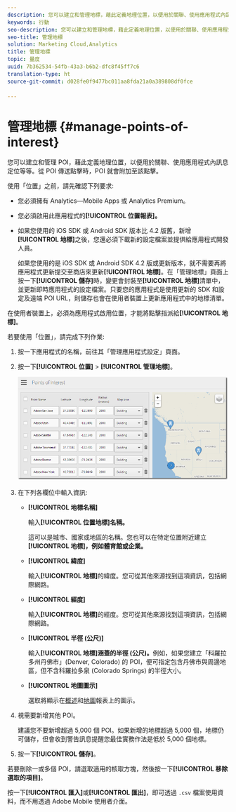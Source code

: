 ```yaml
---
description: 您可以建立和管理地標，藉此定義地理位置，以便用於關聯、使用應用程式內訊息定位等等。從「地標」傳送點擊時，地標就會附加至該點擊。
keywords: 行動
seo-description: 您可以建立和管理地標，藉此定義地理位置，以便用於關聯、使用應用程式內訊息定位等等。從「地標」傳送點擊時，地標就會附加至該點擊。
seo-title: 管理地標
solution: Marketing Cloud,Analytics
title: 管理地標
topic: 量度
uuid: 7b362534-54fb-43a3-b6b2-dfc8f45ff7c6
translation-type: ht
source-git-commit: d028fe0f9477bc011aa8fda21a0a389808df0fce

---
```



# 管理地標 {#manage-points-of-interest}

您可以建立和管理 POI，藉此定義地理位置，以便用於關聯、使用應用程式內訊息定位等等。從 POI 傳送點擊時，POI 就會附加至該點擊。

使用「位置」之前，請先確認下列要求:

* 您必須擁有 Analytics—Mobile Apps 或 Analytics Premium。
* 您必須啟用此應用程式的&#x200B;**[!UICONTROL 位置報表]。**
* 如果您使用的 iOS SDK 或 Android SDK 版本比 4.2 版舊，新增&#x200B;**[!UICONTROL 地標]**&#x200B;之後，您還必須下載新的設定檔案並提供給應用程式開發人員。

   如果您使用的是 iOS SDK 或 Android SDK 4.2 版或更新版本，就不需要再將應用程式更新提交至商店來更新&#x200B;**[!UICONTROL 地標]**。在「管理地標」頁面上按一下&#x200B;**[!UICONTROL 儲存]**&#x200B;時，變更會封裝至&#x200B;**[!UICONTROL 地標]**&#x200B;清單中，並更新即時應用程式的設定檔案。只要您的應用程式是使用更新的 SDK 和設定及遠端 POI URL，則儲存也會在使用者裝置上更新應用程式中的地標清單。

在使用者裝置上，必須為應用程式啟用位置，才能將點擊指派給&#x200B;**[!UICONTROL 地標]**。

若要使用「位置」，請完成下列作業:

1. 按一下應用程式的名稱，前往其「管理應用程式設定」頁面。
1. 按一下&#x200B;**[!UICONTROL 位置]** &gt; **[!UICONTROL 管理地標]**。

   ![步驟結果](assets/poi.png)

1. 在下列各欄位中輸入資訊:

   * **[!UICONTROL 地標名稱]**

      輸入&#x200B;**[!UICONTROL 位置地標]名稱。**

      這可以是城市、國家或地區的名稱。您也可以在特定位置附近建立&#x200B;**[!UICONTROL 地標]，例如體育館或企業。**

   * **[!UICONTROL 緯度]**

      輸入&#x200B;**[!UICONTROL 地標]**&#x200B;的緯度。您可從其他來源找到這項資訊，包括網際網路。

   * **[!UICONTROL 經度]**

      輸入&#x200B;**[!UICONTROL 地標]**&#x200B;的經度。您可從其他來源找到這項資訊，包括網際網路。

   * **[!UICONTROL 半徑 (公尺)]**

      輸入&#x200B;**[!UICONTROL 地標]涵蓋的半徑 (公尺)。**&#x200B;例如，如果您建立「科羅拉多州丹佛市」(Denver, Colorado) 的 POI，便可指定包含丹佛市與周邊地區，但不含科羅拉多泉 (Colorado Springs) 的半徑大小。

   * **[!UICONTROL 地圖圖示]**

      選取將顯示在[概述](/help/using/location/c-location-overview.md)和[地圖](/help/using/location/c-map-points.md)報表上的圖示。

1. 視需要新增其他 POI。

   建議您不要新增超過 5,000 個 POI。如果新增的地標超過 5,000 個，地標仍可儲存，但會收到警告訊息提醒您最佳實務作法是低於 5,000 個地標。

1. 按一下&#x200B;**[!UICONTROL 儲存]**。

若要刪除一或多個 POI，請選取適用的核取方塊，然後按一下&#x200B;**[!UICONTROL 移除選取的項目]**。

按一下&#x200B;**[!UICONTROL 匯入]**&#x200B;或&#x200B;**[!UICONTROL 匯出]**，即可透過 `.csv` 檔案使用資料，而不用透過 Adobe Mobile 使用者介面。
